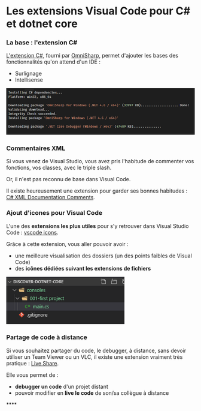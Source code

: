 # Les extensions Visual Code pour C\# et dotnet core

### La base :  l'extension C\#

[L'extension C\#](https://marketplace.visualstudio.com/items?itemName=ms-vscode.csharp), fourni par [OmniSharp](https://github.com/OmniSharp/omnisharp-roslyn), permet d'ajouter les bases des fonctionnalités qu'on attend d'un IDE : 

* Surlignage
* Intellisense 

![](.gitbook/assets/image%20%282%29.png)

### Commentaires XML 

Si vous venez de Visual Studio, vous avez pris l'habitude de commenter vos fonctions, vos classes, avec le triple slash.

Or, il n'est pas reconnu de base dans Visual Code.

Il existe heureusement une extension pour garder ses bonnes habitudes : [C\# XML Documentation Comments](https://marketplace.visualstudio.com/items?itemName=k--kato.docomment).

### Ajout d'icones pour Visual Code

L'une des **extensions les plus utiles** pour s'y retrouver dans Visual Studio Code : [vscode icons](https://marketplace.visualstudio.com/items?itemName=vscode-icons-team.vscode-icons).

Grâce à cette extension, vous aller pouvoir avoir :

* une meilleure visualisation des dossiers \(un des points faibles de Visual Code\)
* des **icônes dédiées suivant les extensions de fichiers**

![](.gitbook/assets/image%20%2813%29.png)

### Partage de code à distance

Si vous souhaitez partager du code, le debugger, à distance, sans devoir utiliser un Team Viewer ou un VLC, il existe une extension vraiment très pratique : [Live Share](https://marketplace.visualstudio.com/items?itemName=MS-vsliveshare.vsliveshare).

Elle vous permet de :

* **debugger un code** d'un projet distant
* pouvoir modifier en **live le code** de son/sa collègue à distance

\*\*\*\*

